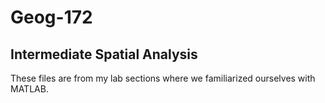 # Geog-172
## Intermediate Spatial Analysis

These files are from my lab sections where we familiarized ourselves with MATLAB. 
